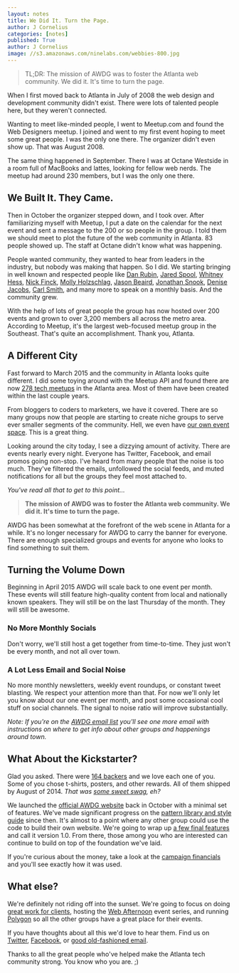 ```yaml
---
layout: notes
title: We Did It. Turn the Page.
author: J Cornelius
categories: [notes]
published: True
author: J Cornelius
image: //s3.amazonaws.com/ninelabs.com/webbies-800.jpg
---
```

> TL;DR: The mission of AWDG was to foster the Atlanta web community. We did it. It's time to turn the page.

When I first moved back to Atlanta in July of 2008 the web design and development community didn't exist. There were lots of talented people here, but they weren't connected.

Wanting to meet like-minded people, I went to Meetup.com and found the Web Designers meetup. I joined and went to my first event hoping to meet some great people. I was the only one there. The organizer didn't even show up. That was August 2008.

The same thing happened in September. There I was at Octane Westside in a room full of MacBooks and lattes, looking for fellow web nerds. The meetup had around 230 members, but I was the only one there.

## We Built It. They Came.
Then in October the organizer stepped down, and I took over. After familiarizing myself with Meetup, I put a date on the calendar for the next event and sent a message to the 200 or so people in the group. I told them we should meet to plot the future of the web community in Atlanta. 83 people showed up. The staff at Octane didn't know what was happening.

People wanted community, they wanted to hear from leaders in the industry, but nobody was making that happen. So I did. We starting bringing in well known and respected people like [Dan Rubin](http://twitter.com/danrubin), [Jared Spool](http://www.uie.com/jared-live/), [Whitney Hess](http://whitneyhess.com/), [Nick Finck](http://twitter.com/nickf), [Molly Holzschlag](http://en.wikipedia.org/wiki/Molly_Holzschlag), [Jason Beaird](http://twitter.com/jasongraphix), [Jonathan Snook](http://snook.ca/), [Denise Jacobs](http://denisejacobs.com/), [Carl Smith](http://twitter.com/carlsmith), and many more to speak on a monthly basis. And the community grew.

With the help of lots of great people the group has now hosted over 200 events and grown to over 3,200 members all across the metro area. According to Meetup, it's the largest web-focused meetup group in the Southeast. That's quite an accomplishment. Thank you, Atlanta.

## A Different City
Fast forward to March 2015 and the community in Atlanta looks quite different. I did some toying around with the Meetup API and found there are now [278 tech meetups](https://github.com/ninelabs/atl-tech-meetups) in the Atlanta area. Most of them have been created within the last couple years.

From bloggers to coders to marketers, we have it covered. There are so many groups now that people are starting to create niche groups to serve ever smaller segments of the community. Hell, we even have [our own event space](http://polygontatl.com). This is a great thing.

Looking around the city today, I see a dizzying amount of activity. There are events nearly every night. Everyone has Twitter, Facebook, and email promos going non-stop. I've heard from many people that the noise is too much. They've filtered the emails, unfollowed the social feeds, and muted notifications for all but the groups they feel most attached to.

_You've read all that to get to this point&hellip;_
> **The mission of AWDG was to foster the Atlanta web community. We did it. It's time to turn the page.**

AWDG has been somewhat at the forefront of the web scene in Atlanta for a while. It's no longer necessary for AWDG to carry the banner for everyone. There are enough specialized
groups and events for anyone who looks to find something to suit them.

## Turning the Volume Down
Beginning in April 2015 AWDG will scale back to one event per month. These events will still feature high-quality content from local and nationally known speakers. They will still be on the last Thursday of the month. They will still be awesome.

### No More Monthly Socials
Don't worry, we'll still host a get together from time-to-time. They just won't be every month, and not all over town.

### A Lot Less Email and Social Noise
No more monthly newsletters, weekly event roundups, or constant tweet blasting. We respect your attention more than that. For now we'll only let you know about our one event per month, and post some occasional cool stuff on social channels. The signal to noise ratio will improve substantially.

_Note: If you're on the [AWDG email list](http://www.awdg.org/join/) you'll see one more email with instructions on where to get info about other groups and happenings around town._

## What About the Kickstarter?
Glad you asked. There were [164 backers](https://www.kickstarter.com/projects/jcornelius/official-awdg-website/) and we love each one of you. Some of you chose t-shirts, posters, and other rewards. All of them shipped by August of 2014. _That was [some sweet swag](http://www.awdg.org/blog/kickstarter-rewards.html), eh?_

We launched the [official AWDG website](http://www.awdg.org) back in October with a minimal set of features. We've made significant progress on the [pattern library and style guide](http://www.awdg.org/styleguide) since then. It's almost to a point where any other group could use the code to build their own website. We're going to wrap up [a few final features](https://github.com/awdg/awdg.org/issues) and call it version 1.0. From there, those among you who are interested can continue to build on top of the foundation we've laid.

If you're curious about the money, take a look at the [campaign financials](https://docs.google.com/spreadsheets/d/1-4QVoHzRuAAcbch19dspprmi5nPoZeL4h-6wcIRcf9g/edit?usp=sharing) and you'll see exactly how it was used.

## What else?
We're definitely not riding off into the sunset. We're going to focus on doing [great work for clients](/approach/), hosting the [Web Afternoon](http://webafternoon.com) event series, and running [Polygon](http://polygonatl.com) so all the other groups have a great place for their events.

If you have thoughts about all this we'd love to hear them. Find us on [Twitter](http://twitter.com/awdg), [Facebook](http://www.facebook.com/atlantaweb), or [good old-fashioned email](jc@ninelabs.com).

Thanks to all the great people who've helped make the Atlanta tech community strong. You know who you are. ;)
